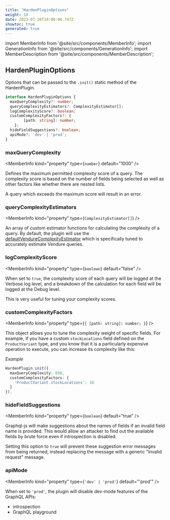 ```yaml
---
title: "HardenPluginOptions"
weight: 10
date: 2023-07-26T19:00:00.747Z
showtoc: true
generated: true
---
```

<!-- This file was generated from the Vendure source. Do not modify. Instead, re-run the "docs:build" script -->
import MemberInfo from '@site/src/components/MemberInfo';
import GenerationInfo from '@site/src/components/GenerationInfo';
import MemberDescription from '@site/src/components/MemberDescription';


## HardenPluginOptions

<GenerationInfo sourceFile="packages/harden-plugin/src/types.ts" sourceLine="9" packageName="@vendure/harden-plugin" />

Options that can be passed to the `.init()` static method of the HardenPlugin.

```ts title="Signature"
interface HardenPluginOptions {
  maxQueryComplexity?: number;
  queryComplexityEstimators?: ComplexityEstimator[];
  logComplexityScore?: boolean;
  customComplexityFactors?: {
        [path: string]: number;
    };
  hideFieldSuggestions?: boolean;
  apiMode?: 'dev' | 'prod';
}
```

<div className="members-wrapper">

### maxQueryComplexity

<MemberInfo kind="property" type={`number`} default="1000"   />

Defines the maximum permitted complexity score of a query. The complexity score is based
on the number of fields being selected as well as other factors like whether there are nested
lists.

A query which exceeds the maximum score will result in an error.
### queryComplexityEstimators

<MemberInfo kind="property" type={`ComplexityEstimator[]`}   />

An array of custom estimator functions for calculating the complexity of a query. By default,
the plugin will use the <a href='/reference/typescript-api/core-plugins/harden-plugin/default-vendure-complexity-estimator#defaultvendurecomplexityestimator'>defaultVendureComplexityEstimator</a> which is specifically
tuned to accurately estimate Vendure queries.
### logComplexityScore

<MemberInfo kind="property" type={`boolean`} default="false"   />

When set to `true`, the complexity score of each query will be logged at the Verbose
log level, and a breakdown of the calculation for each field will be logged at the Debug level.

This is very useful for tuning your complexity scores.
### customComplexityFactors

<MemberInfo kind="property" type={`{         [path: string]: number;     }`}   />

This object allows you to tune the complexity weight of specific fields. For example,
if you have a custom `stockLocations` field defined on the `ProductVariant` type, and
you know that it is a particularly expensive operation to execute, you can increase
its complexity like this:

*Example*

```ts
HardenPlugin.init({
  maxQueryComplexity: 650,
  customComplexityFactors: {
    'ProductVariant.stockLocations': 10
  }
}),
```
### hideFieldSuggestions

<MemberInfo kind="property" type={`boolean`} default="true"   />

Graphql-js will make suggestions about the names of fields if an invalid field name is provided.
This would allow an attacker to find out the available fields by brute force even if introspection
is disabled.

Setting this option to `true` will prevent these suggestion error messages from being returned,
instead replacing the message with a generic "Invalid request" message.
### apiMode

<MemberInfo kind="property" type={`'dev' | 'prod'`} default="'prod'"   />

When set to `'prod'`, the plugin will disable dev-mode features of the GraphQL APIs:

- introspection
- GraphQL playground


</div>
